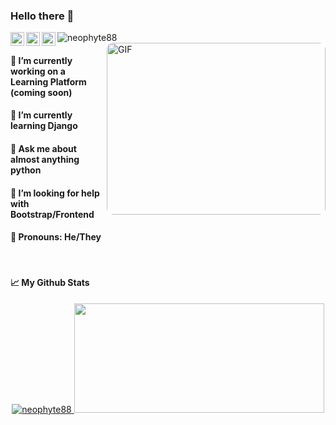 ### Hello there 👋

<p align="left"> <img src="https://komarev.com/ghpvc/?username=neophyte88&label=Views&color=blue&style=plastic" alt="neophyte88" /> 

<a href="https://www.linkedin.com/in/neophyte-88/">
  <img align="left" alt="neophyte88's Linkedin" width="22px" src="https://cdn.jsdelivr.net/npm/simple-icons@v3/icons/linkedin.svg" />
</a>
<a href="https://github.com/neophyte88/">
  <img align="left" alt="neophyte88's Github" width="22px" src="https://cdn.jsdelivr.net/npm/simple-icons@v3/icons/github.svg" />
</a>
<a href="https://www.instagram.com/neophyte.py/">
  <img align="left" alt="neophyte88's Instagram" width="22px" src="https://cdn.jsdelivr.net/npm/simple-icons@v3/icons/instagram.svg" />
</a>

<img align="right" alt="GIF" src="https://media.giphy.com/media/xT0BKumCMrUb0dCypa/giphy.gif" width="350" height="275" style="border-radius:10px" />

#### 🔭 I’m currently working on a Learning Platform (coming soon)
#### 🌱 I’m currently learning Django
#### 💬 Ask me about almost anything python
#### 🤔 I’m looking for help with Bootstrap/Frontend
#### 🔵 Pronouns: He/They

<br>
</p> 

#### 📈 My Github Stats
<a href="https://github.com/neophyte88/">
  <p align="center">
    <img src="https://github-readme-stats.vercel.app/api?username=neophyte88&show_icons=true&theme=gotham" alt="neophyte88"/>
    <img src="https://github-readme-stats.vercel.app/api/top-langs/?username=neophyte88&theme=dracula&hide_langs_below=1" width=400 height=175/>
  </p>
</a>
<!--
**neophyte88/neophyte88** is a ✨ _special_ ✨ repository because its `README.md` (this file) appears on your GitHub profile.

Here are some ideas to get you started:

- 🔭 I’m currently working on ...
- 🌱 I’m currently learning ...
- 👯 I’m looking to collaborate on ...
- 🤔 I’m looking for help with ...
- 💬 Ask me about ...
- 📫 How to reach me: ...
- 😄 Pronouns: ...
- ⚡ Fun fact: ...
-->
